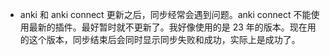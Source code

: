 - anki 和 anki connect 更新之后，同步经常会遇到问题。anki connect 不能使用最新的插件。最好暂时就不更新了。我好像使用的是 23 年的版本。现在用的这个版本，同步结束后会同时显示同步失败和成功，实际上是成功了。

